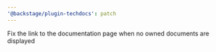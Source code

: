 ```yaml
---
'@backstage/plugin-techdocs': patch
---
```


Fix the link to the documentation page when no owned documents are displayed
